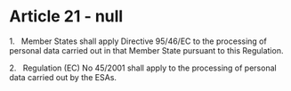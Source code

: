 # Article 21 - null


1.   Member States shall apply Directive 95/46/EC to the processing of personal data carried out in that Member State pursuant to this Regulation.

2.   Regulation (EC) No 45/2001 shall apply to the processing of personal data carried out by the ESAs.
